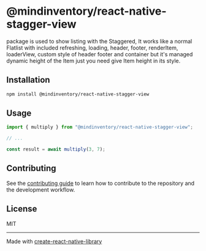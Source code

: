 # @mindinventory/react-native-stagger-view
 package is used to show listing with the Staggered, It works like a normal Flatlist with included refreshing, loading, header, footer, renderItem, loaderView, custom style of header footer and container but it's managed dynamic height of the Item just you need give Item height in its style.
## Installation

```sh
npm install @mindinventory/react-native-stagger-view
```

## Usage

```js
import { multiply } from "@mindinventory/react-native-stagger-view";

// ...

const result = await multiply(3, 7);
```

## Contributing

See the [contributing guide](CONTRIBUTING.md) to learn how to contribute to the repository and the development workflow.

## License

MIT

---

Made with [create-react-native-library](https://github.com/callstack/react-native-builder-bob)

